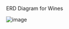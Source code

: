  ERD Diagram for Wines
 
 ![image](https://user-images.githubusercontent.com/105396400/192882541-48447016-eb45-4c81-afc0-26cf1cc8ecb7.png)
